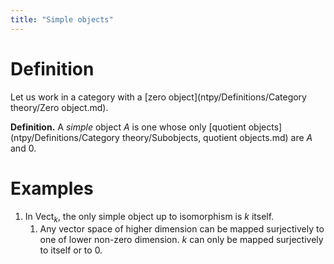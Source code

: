 ```yaml
---
title: "Simple objects"
---
```


# Definition
Let us work in a category with a [zero object](ntpy/Definitions/Category theory/Zero object.md).

**Definition.** A *simple* object $A$ is one whose only [quotient objects](ntpy/Definitions/Category theory/Subobjects, quotient objects.md) are $A$ and $0$.

# Examples
1. In $\text{Vect}_k$, the only simple object up to isomorphism is $k$ itself. 
	1. Any vector space of higher dimension can be mapped surjectively to one of lower non-zero dimension. $k$ can only be mapped surjectively to itself or to 0.
